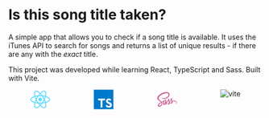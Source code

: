 # Is this song title taken?

A simple app that allows you to check if a song title is available. It uses the iTunes API to search for songs and returns a list of unique results - if there are any with the <em>exact</em> title.

This project was developed while learning React, TypeScript and Sass. Built with Vite.

<div style="display:flex; justify-content: space-around">
<img src="https://raw.githubusercontent.com/devicons/devicon/master/icons/react/react-original.svg" width="40px" alt="react"/> <img src="https://raw.githubusercontent.com/devicons/devicon/master/icons/typescript/typescript-original.svg" width="40px" alt="typescript"/> <img src="https://raw.githubusercontent.com/devicons/devicon/master/icons/sass/sass-original.svg" width="40px" alt="scss"/> <img src="https://vitejs.dev/logo.svg" width="40px" alt="vite"/></div>
